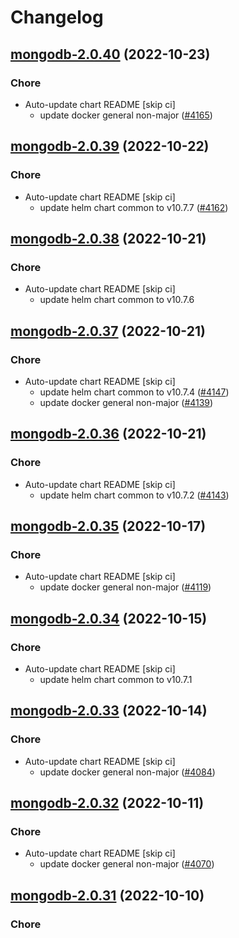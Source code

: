# Changelog



## [mongodb-2.0.40](https://github.com/truecharts/charts/compare/mongodb-2.0.39...mongodb-2.0.40) (2022-10-23)

### Chore

- Auto-update chart README [skip ci]
  - update docker general non-major ([#4165](https://github.com/truecharts/charts/issues/4165))




## [mongodb-2.0.39](https://github.com/truecharts/charts/compare/mongodb-2.0.38...mongodb-2.0.39) (2022-10-22)

### Chore

- Auto-update chart README [skip ci]
  - update helm chart common to v10.7.7 ([#4162](https://github.com/truecharts/charts/issues/4162))




## [mongodb-2.0.38](https://github.com/truecharts/charts/compare/mongodb-2.0.37...mongodb-2.0.38) (2022-10-21)

### Chore

- Auto-update chart README [skip ci]
  - update helm chart common to v10.7.6




## [mongodb-2.0.37](https://github.com/truecharts/charts/compare/mongodb-2.0.36...mongodb-2.0.37) (2022-10-21)

### Chore

- Auto-update chart README [skip ci]
  - update helm chart common to v10.7.4 ([#4147](https://github.com/truecharts/charts/issues/4147))
  - update docker general non-major ([#4139](https://github.com/truecharts/charts/issues/4139))




## [mongodb-2.0.36](https://github.com/truecharts/charts/compare/mongodb-2.0.35...mongodb-2.0.36) (2022-10-21)

### Chore

- Auto-update chart README [skip ci]
  - update helm chart common to v10.7.2 ([#4143](https://github.com/truecharts/charts/issues/4143))




## [mongodb-2.0.35](https://github.com/truecharts/charts/compare/mongodb-2.0.34...mongodb-2.0.35) (2022-10-17)

### Chore

- Auto-update chart README [skip ci]
  - update docker general non-major ([#4119](https://github.com/truecharts/charts/issues/4119))




## [mongodb-2.0.34](https://github.com/truecharts/charts/compare/mongodb-2.0.33...mongodb-2.0.34) (2022-10-15)

### Chore

- Auto-update chart README [skip ci]
  - update helm chart common to v10.7.1




## [mongodb-2.0.33](https://github.com/truecharts/charts/compare/mongodb-2.0.32...mongodb-2.0.33) (2022-10-14)

### Chore

- Auto-update chart README [skip ci]
  - update docker general non-major ([#4084](https://github.com/truecharts/charts/issues/4084))




## [mongodb-2.0.32](https://github.com/truecharts/charts/compare/mongodb-2.0.31...mongodb-2.0.32) (2022-10-11)

### Chore

- Auto-update chart README [skip ci]
  - update docker general non-major ([#4070](https://github.com/truecharts/charts/issues/4070))




## [mongodb-2.0.31](https://github.com/truecharts/charts/compare/mongodb-2.0.30...mongodb-2.0.31) (2022-10-10)

### Chore

